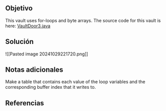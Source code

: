 
## Objetivo
This vault uses for-loops and byte arrays. The source code for this vault is here: [VaultDoor3.java](https://jupiter.challenges.picoctf.org/static/a648ca6dd275b9454c5d0de6d0f6efd3/VaultDoor3.java)


## Solución

![[Pasted image 20241029221720.png]]
## Notas adicionales
Make a table that contains each value of the loop variables and the corresponding buffer index that it writes to.
## Referencias



